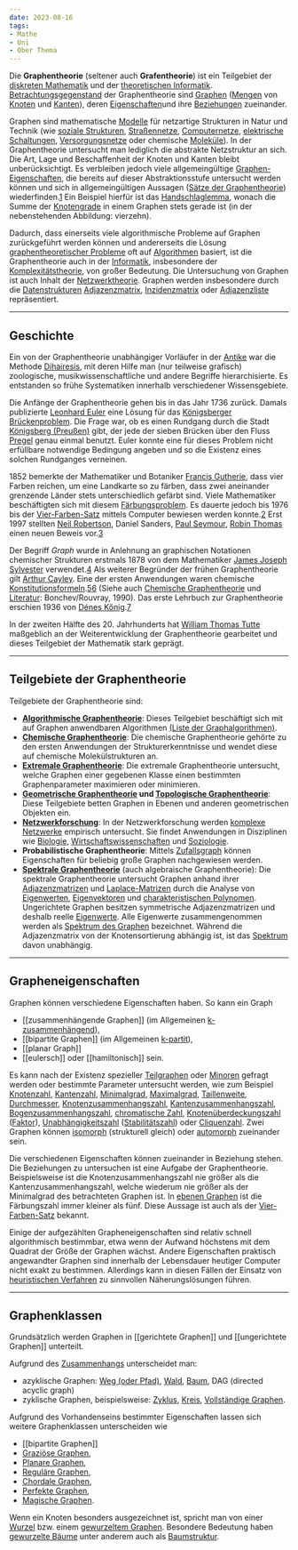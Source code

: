 ```yaml
---
date: 2023-08-16
tags: 
- Mathe
- Uni
- Ober Thema
---
```


Die **Graphentheorie** (seltener auch **Grafentheorie**) ist ein Teilgebiet der [diskreten Mathematik](https://de.wikipedia.org/wiki/Diskrete_Mathematik "Diskrete Mathematik") und der [theoretischen Informatik](https://de.wikipedia.org/wiki/Theoretische_Informatik "Theoretische Informatik"). [Betrachtungsgegenstand](https://de.wikipedia.org/wiki/Graphentheorie#Betrachteter_Gegenstand) der Graphentheorie sind [Graphen](https://de.wikipedia.org/wiki/Graph_(Graphentheorie) "Graph (Graphentheorie)") ([Mengen](https://de.wikipedia.org/wiki/Menge_(Mathematik) "Menge (Mathematik)") von [Knoten](https://de.wikipedia.org/wiki/Knoten_(Graphentheorie) "Knoten (Graphentheorie)") und [Kanten](https://de.wikipedia.org/wiki/Kante_(Graphentheorie) "Kante (Graphentheorie)")), deren [Eigenschaften](https://de.wikipedia.org/wiki/Eigenschaft "Eigenschaft")und ihre [Beziehungen](https://de.wikipedia.org/wiki/Vernetzung "Vernetzung") zueinander.

Graphen sind mathematische [Modelle](https://de.wikipedia.org/wiki/Modell "Modell") für netzartige Strukturen in Natur und Technik (wie [soziale Strukturen](https://de.wikipedia.org/wiki/Soziales_Netzwerk_(Systemtheorie) "Soziales Netzwerk (Systemtheorie)"), [Straßennetze](https://de.wikipedia.org/wiki/Stra%C3%9Fennetz "Straßennetz"), [Computernetze](https://de.wikipedia.org/wiki/Computernetz "Computernetz"), [elektrische Schaltungen](https://de.wikipedia.org/wiki/Elektrische_Schaltung "Elektrische Schaltung"), [Versorgungsnetze](https://de.wikipedia.org/wiki/Versorgungsnetz "Versorgungsnetz") oder chemische [Moleküle](https://de.wikipedia.org/wiki/Molek%C3%BCl "Molekül")). In der Graphentheorie untersucht man lediglich die abstrakte Netzstruktur an sich. Die Art, Lage und Beschaffenheit der Knoten und Kanten bleibt unberücksichtigt. Es verbleiben jedoch viele allgemeingültige [Graphen-Eigenschaften](https://de.wikipedia.org/wiki/Graphentheorie#Grapheigenschaften), die bereits auf dieser Abstraktionsstufe untersucht werden können und sich in allgemeingültigen Aussagen ([Sätze der Graphentheorie](https://de.wikipedia.org/wiki/Kategorie:Satz_(Graphentheorie) "Kategorie:Satz (Graphentheorie)")) wiederfinden.[1](https://de.wikipedia.org/wiki/Graphentheorie#cite_note-1) Ein Beispiel hierfür ist das [Handschlaglemma](https://de.wikipedia.org/wiki/Handschlaglemma "Handschlaglemma"), wonach die Summe der [Knotengrade](https://de.wikipedia.org/wiki/Grad_(Graphentheorie) "Grad (Graphentheorie)") in einem Graphen stets gerade ist (in der nebenstehenden Abbildung: vierzehn).

Dadurch, dass einerseits viele algorithmische Probleme auf Graphen zurückgeführt werden können und andererseits die Lösung [graphentheoretischer Probleme](https://de.wikipedia.org/wiki/Graphentheorie#Probleme) oft auf [Algorithmen](https://de.wikipedia.org/wiki/Algorithmus "Algorithmus") basiert, ist die Graphentheorie auch in der [Informatik](https://de.wikipedia.org/wiki/Informatik "Informatik"), insbesondere der [Komplexitätstheorie](https://de.wikipedia.org/wiki/Komplexit%C3%A4tstheorie "Komplexitätstheorie"), von großer Bedeutung. Die Untersuchung von Graphen ist auch Inhalt der [Netzwerktheorie](https://de.wikipedia.org/wiki/Netzwerkforschung "Netzwerkforschung"). Graphen werden insbesondere durch die [Datenstrukturen](https://de.wikipedia.org/wiki/Datenstruktur "Datenstruktur") [Adjazenzmatrix](https://de.wikipedia.org/wiki/Adjazenzmatrix "Adjazenzmatrix"), [Inzidenzmatrix](https://de.wikipedia.org/wiki/Inzidenzmatrix "Inzidenzmatrix") oder [Adjazenzliste](https://de.wikipedia.org/wiki/Adjazenzliste "Adjazenzliste") repräsentiert.

---
## Geschichte
Ein von der Graphentheorie unabhängiger Vorläufer in der [Antike](https://de.wikipedia.org/wiki/Antike "Antike") war die Methode [Dihairesis](https://de.wikipedia.org/wiki/Dihairesis "Dihairesis"), mit deren Hilfe man (nur teilweise grafisch) zoologische, musikwissenschaftliche und andere Begriffe hierarchisierte. Es entstanden so frühe Systematiken innerhalb verschiedener Wissensgebiete.

Die Anfänge der Graphentheorie gehen bis in das Jahr 1736 zurück. Damals publizierte [Leonhard Euler](https://de.wikipedia.org/wiki/Leonhard_Euler "Leonhard Euler") eine Lösung für das [Königsberger Brückenproblem](https://de.wikipedia.org/wiki/K%C3%B6nigsberger_Br%C3%BCckenproblem "Königsberger Brückenproblem"). Die Frage war, ob es einen Rundgang durch die Stadt [Königsberg (Preußen)](https://de.wikipedia.org/wiki/K%C3%B6nigsberg_(Preu%C3%9Fen) "Königsberg (Preußen)") gibt, der jede der sieben Brücken über den Fluss [Pregel](https://de.wikipedia.org/wiki/Pregel "Pregel") genau einmal benutzt. Euler konnte eine für dieses Problem nicht erfüllbare notwendige Bedingung angeben und so die Existenz eines solchen Rundganges verneinen.

1852 bemerkte der Mathematiker und Botaniker [Francis Gutherie](https://de.wikipedia.org/wiki/Francis_Guthrie "Francis Guthrie"), dass vier Farben reichen, um eine Landkarte so zu färben, dass zwei aneinander grenzende Länder stets unterschiedlich gefärbt sind. Viele Mathematiker beschäftigten sich mit diesem [Färbungsproblem](https://de.wikipedia.org/wiki/Graphentheorie#Färbung). Es dauerte jedoch bis 1976 bis der [Vier-Farben-Satz](https://de.wikipedia.org/wiki/Vier-Farben-Satz "Vier-Farben-Satz") mittels Computer bewiesen werden konnte.[2](https://de.wikipedia.org/wiki/Graphentheorie#cite_note-2) Erst 1997 stellten [Neil Robertson](https://de.wikipedia.org/wiki/Neil_Robertson_(Mathematiker) "Neil Robertson (Mathematiker)"), Daniel Sanders, [Paul Seymour](https://de.wikipedia.org/wiki/Paul_Seymour_(Mathematiker) "Paul Seymour (Mathematiker)"), [Robin Thomas](https://de.wikipedia.org/wiki/Robin_Thomas_(Mathematiker) "Robin Thomas (Mathematiker)") einen neuen Beweis vor.[3](https://de.wikipedia.org/wiki/Graphentheorie#cite_note-3)

Der Begriff _Graph_ wurde in Anlehnung an graphischen Notationen chemischer Strukturen erstmals 1878 von dem Mathematiker [James Joseph Sylvester](https://de.wikipedia.org/wiki/James_Joseph_Sylvester "James Joseph Sylvester") verwendet.[4](https://de.wikipedia.org/wiki/Graphentheorie#cite_note-Sylvester1878-4) Als weiterer Begründer der frühen Graphentheorie gilt [Arthur Cayley](https://de.wikipedia.org/wiki/Arthur_Cayley "Arthur Cayley"). Eine der ersten Anwendungen waren chemische [Konstitutionsformeln](https://de.wikipedia.org/wiki/Konstitutionsformel "Konstitutionsformel").[5](https://de.wikipedia.org/wiki/Graphentheorie#cite_note-5)[6](https://de.wikipedia.org/wiki/Graphentheorie#cite_note-6) (Siehe auch [Chemische Graphentheorie](https://de.wikipedia.org/wiki/Chemische_Graphentheorie "Chemische Graphentheorie") und [Literatur](https://de.wikipedia.org/wiki/Graphentheorie#Literatur): Bonchev/Rouvray, 1990). Das erste Lehrbuch zur Graphentheorie erschien 1936 von [Dénes Kőnig](https://de.wikipedia.org/wiki/D%C3%A9nes_K%C5%91nig "Dénes Kőnig").[7](https://de.wikipedia.org/wiki/Graphentheorie#cite_note-7)

In der zweiten Hälfte des 20. Jahrhunderts hat [William Thomas Tutte](https://de.wikipedia.org/wiki/William_Thomas_Tutte "William Thomas Tutte") maßgeblich an der Weiterentwicklung der Graphentheorie gearbeitet und dieses Teilgebiet der Mathematik stark geprägt.

---
##  Teilgebiete der Graphentheorie
Teilgebiete der Graphentheorie sind:

- **[Algorithmische Graphentheorie](https://de.wikipedia.org/w/index.php?title=Algorithmische_Graphentheorie&action=edit&redlink=1 "Algorithmische Graphentheorie (Seite nicht vorhanden)")**: Dieses Teilgebiet beschäftigt sich mit auf Graphen anwendbaren Algorithmen [(Liste der Graphalgorithmen)](https://de.wikipedia.org/wiki/Liste_von_Algorithmen#Graphentheorie "Liste von Algorithmen").
- **[Chemische Graphentheorie](https://de.wikipedia.org/wiki/Chemische_Graphentheorie "Chemische Graphentheorie")**: Die chemische Graphentheorie gehörte zu den ersten Anwendungen der Strukturerkenntnisse und wendet diese auf chemische Molekülstrukturen an.
- **[Extremale Graphentheorie](https://de.wikipedia.org/wiki/Extremale_Graphentheorie "Extremale Graphentheorie")**: Die extremale Graphentheorie untersucht, welche Graphen einer gegebenen Klasse einen bestimmten Graphenparameter maximieren oder minimieren.
- **[Geometrische Graphentheorie](https://de.wikipedia.org/wiki/Geometrische_Graphentheorie "Geometrische Graphentheorie") und [Topologische Graphentheorie](https://de.wikipedia.org/wiki/Topologische_Graphentheorie "Topologische Graphentheorie")**: Diese Teilgebiete betten Graphen in Ebenen und anderen geometrischen Objekten ein.
- **[Netzwerkforschung](https://de.wikipedia.org/wiki/Netzwerktheorie_(Soziologie) "Netzwerktheorie (Soziologie)")**: In der Netzwerkforschung werden [komplexe Netzwerke](https://de.wikipedia.org/wiki/Komplexes_Netzwerk "Komplexes Netzwerk") empirisch untersucht. Sie findet Anwendungen in Disziplinen wie [Biologie](https://de.wikipedia.org/wiki/Biologie "Biologie"), [Wirtschaftswissenschaften](https://de.wikipedia.org/wiki/Wirtschaftswissenschaft "Wirtschaftswissenschaft") und [Soziologie](https://de.wikipedia.org/wiki/Soziologie "Soziologie").
- **Probabilistische Graphentheorie**: Mittels [Zufallsgraph](https://de.wikipedia.org/wiki/Zufallsgraph "Zufallsgraph") können Eigenschaften für beliebig große Graphen nachgewiesen werden.
- **[Spektrale Graphentheorie](https://de.wikipedia.org/wiki/Spektrale_Graphentheorie "Spektrale Graphentheorie")** (auch algebraische Graphentheorie): Die spektrale Graphentheorie untersucht Graphen anhand ihrer [Adjazenzmatrizen](https://de.wikipedia.org/wiki/Adjazenzmatrix "Adjazenzmatrix") und [Laplace-Matrizen](https://de.wikipedia.org/wiki/Laplace-Matrix "Laplace-Matrix") durch die Analyse von [Eigenwerten](https://de.wikipedia.org/wiki/Eigenwerte "Eigenwerte"), [Eigenvektoren](https://de.wikipedia.org/wiki/Eigenvektoren "Eigenvektoren") und [charakteristischen Polynomen](https://de.wikipedia.org/wiki/Charakteristisches_Polynom "Charakteristisches Polynom"). Ungerichtete Graphen besitzen symmetrische Adjazenzmatrizen und deshalb reelle [Eigenwerte](https://de.wikipedia.org/wiki/Eigenwertproblem "Eigenwertproblem"). Alle Eigenwerte zusammengenommen werden als [Spektrum des Graphen](https://de.wikipedia.org/wiki/Spektrum_(Operatortheorie) "Spektrum (Operatortheorie)") bezeichnet. Während die Adjazenzmatrix von der Knotensortierung abhängig ist, ist das [Spektrum](https://de.wikipedia.org/wiki/Spektrum_(Graphentheorie) "Spektrum (Graphentheorie)") davon unabhängig.

---
## Grapheneigenschaften
Graphen können verschiedene Eigenschaften haben. So kann ein Graph

- [[zusammenhängende Graphen]] (im Allgemeinen [k-zusammenhängend](https://de.wikipedia.org/wiki/K-Zusammenhang "K-Zusammenhang")),
- [[bipartite Graphen]] (im Allgemeinen [k-partit](https://de.wikipedia.org/wiki/K-partiter_Graph "K-partiter Graph")),
- [[planar Graph]]
- [[eulersch]] oder [[hamiltonisch]] sein.

Es kann nach der Existenz spezieller [Teilgraphen](https://de.wikipedia.org/wiki/Teilgraph "Teilgraph") oder [Minoren](https://de.wikipedia.org/wiki/Minor_(Graphentheorie) "Minor (Graphentheorie)") gefragt werden oder bestimmte Parameter untersucht werden, wie zum Beispiel [Knotenzahl](https://de.wikipedia.org/wiki/Knotenzahl "Knotenzahl"), [Kantenzahl](https://de.wikipedia.org/wiki/Kantenzahl "Kantenzahl"), [Minimalgrad](https://de.wikipedia.org/wiki/Minimalgrad "Minimalgrad"), [Maximalgrad](https://de.wikipedia.org/wiki/Maximalgrad "Maximalgrad"), [Taillenweite](https://de.wikipedia.org/wiki/Taillenweite_(Graphentheorie) "Taillenweite (Graphentheorie)"), [Durchmesser](https://de.wikipedia.org/wiki/Durchmesser_(Graphentheorie) "Durchmesser (Graphentheorie)"), [Knotenzusammenhangszahl](https://de.wikipedia.org/wiki/Knotenzusammenhangszahl "Knotenzusammenhangszahl"), [Kantenzusammenhangszahl](https://de.wikipedia.org/wiki/Kantenzusammenhangszahl "Kantenzusammenhangszahl"), [Bogenzusammenhangszahl](https://de.wikipedia.org/wiki/Bogenzusammenhangszahl "Bogenzusammenhangszahl"), [chromatische Zahl](https://de.wikipedia.org/wiki/Chromatische_Zahl "Chromatische Zahl"), [Knotenüberdeckungszahl](https://de.wikipedia.org/wiki/Knoten%C3%BCberdeckungszahl "Knotenüberdeckungszahl") ([Faktor](https://de.wikipedia.org/wiki/Faktor_(Graphentheorie) "Faktor (Graphentheorie)")), [Unabhängigkeitszahl](https://de.wikipedia.org/wiki/Unabh%C3%A4ngigkeitszahl "Unabhängigkeitszahl") ([Stabilitätszahl](https://de.wikipedia.org/wiki/Stabilit%C3%A4tszahl "Stabilitätszahl")) oder [Cliquenzahl](https://de.wikipedia.org/wiki/Cliquenzahl "Cliquenzahl"). Zwei Graphen können [isomorph](https://de.wikipedia.org/wiki/Isomorphie_von_Graphen "Isomorphie von Graphen") (strukturell gleich) oder [automorph](https://de.wikipedia.org/wiki/Automorphismus "Automorphismus") zueinander sein.

Die verschiedenen Eigenschaften können zueinander in Beziehung stehen. Die Beziehungen zu untersuchen ist eine Aufgabe der Graphentheorie. Beispielsweise ist die Knotenzusammenhangszahl nie größer als die Kantenzusammenhangszahl, welche wiederum nie größer als der Minimalgrad des betrachteten Graphen ist. In [ebenen Graphen](https://de.wikipedia.org/wiki/Ebener_Graph "Ebener Graph") ist die Färbungszahl immer kleiner als fünf. Diese Aussage ist auch als der [Vier-Farben-Satz](https://de.wikipedia.org/wiki/Vier-Farben-Satz "Vier-Farben-Satz") bekannt.

Einige der aufgezählten Grapheneigenschaften sind relativ schnell algorithmisch bestimmbar, etwa wenn der Aufwand höchstens mit dem Quadrat der Größe der Graphen wächst. Andere Eigenschaften praktisch angewandter Graphen sind innerhalb der Lebensdauer heutiger Computer nicht exakt zu bestimmen. Allerdings kann in diesen Fällen der Einsatz von [heuristischen Verfahren](https://de.wikipedia.org/wiki/Heuristik "Heuristik") zu sinnvollen Näherungslösungen führen.

---
## Graphenklassen
Grundsätzlich werden Graphen in [[gerichtete Graphen]] und [[ungerichtete Graphen]] unterteilt.

Aufgrund des [Zusammenhangs](https://de.wikipedia.org/wiki/Zusammenhang_(Graphentheorie) "Zusammenhang (Graphentheorie)") unterscheidet man:

- azyklische Graphen: [Weg (oder Pfad)](https://de.wikipedia.org/wiki/Weg_(Graphentheorie) "Weg (Graphentheorie)"), [Wald](https://de.wikipedia.org/wiki/Wald_(Graphentheorie) "Wald (Graphentheorie)"), [Baum](https://de.wikipedia.org/wiki/Baum_(Graphentheorie) "Baum (Graphentheorie)"), DAG (directed acyclic graph)
- zyklische Graphen, beispielsweise: [Zyklus](https://de.wikipedia.org/wiki/Zyklus_(Graphentheorie) "Zyklus (Graphentheorie)"), [Kreis](https://de.wikipedia.org/wiki/Zyklus_(Graphentheorie) "Zyklus (Graphentheorie)"), [Vollständige Graphen](https://de.wikipedia.org/wiki/Vollst%C3%A4ndiger_Graph "Vollständiger Graph").

Aufgrund des Vorhandenseins bestimmter Eigenschaften lassen sich weitere Graphenklassen unterscheiden wie

- [[bipartite Graphen]]
- [Graziöse Graphen](https://de.wikipedia.org/wiki/Grazi%C3%B6se_Beschriftung),
- [Planare Graphen](https://de.wikipedia.org/wiki/Planarer_Graph "Planarer Graph"),
- [Reguläre Graphen](https://de.wikipedia.org/wiki/Regul%C3%A4rer_Graph "Regulärer Graph"),
- [Chordale Graphen](https://de.wikipedia.org/wiki/Chordale_Graphen "Chordale Graphen"),
- [Perfekte Graphen](https://de.wikipedia.org/wiki/Perfekter_Graph "Perfekter Graph"),
- [Magische Graphen](https://de.wikipedia.org/wiki/Magischer_Graph "Magischer Graph").

Wenn ein Knoten besonders ausgezeichnet ist, spricht man von einer [Wurzel](https://de.wikipedia.org/wiki/Wurzel_(Graphentheorie) "Wurzel (Graphentheorie)") bzw. einem [gewurzeltem Graphen](https://de.wikipedia.org/wiki/Wurzelgraph "Wurzelgraph"). Besondere Bedeutung haben [gewurzelte Bäume](https://de.wikipedia.org/wiki/Gewurzelter_Baum "Gewurzelter Baum") unter anderem auch als [Baumstruktur](https://de.wikipedia.org/wiki/Baum_(Datenstruktur) "Baum (Datenstruktur)").
